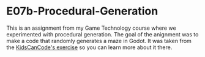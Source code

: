 # E07b-Procedural-Generation

This is an assignment from my Game Technology course where we experimented with procedural generation. The goal of the anignment was to make a code that randomly generates a maze in Godot. It was taken from the [KidsCanCode's exercise](https://www.youtube.com/watch?v=YShYWaGF3Nc) so you can learn more about it there. 
